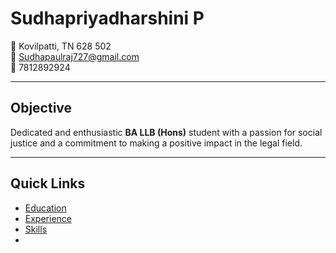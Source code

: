 # Sudhapriyadharshini P

📍 Kovilpatti, TN 628 502  
📧 [Sudhapaulraj727@gmail.com](mailto:Sudhapaulraj727@gmail.com)  
📱 7812892924  

---

## Objective
Dedicated and enthusiastic **BA LLB (Hons)** student with a passion for social justice and a commitment to making a positive impact in the legal field.

---

## Quick Links
- [Education](education.md)
- [Experience](experience.md)
- [Skills](skills.md)
- 
